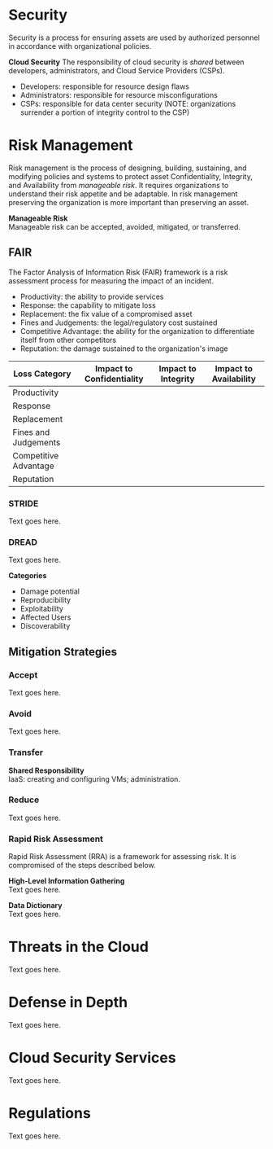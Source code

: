 # Security
Security is a process for ensuring assets are used by authorized personnel in accordance with organizational policies. 

**Cloud Security**
The responsibility of cloud security is *shared* between developers, administrators, and Cloud Service Providers (CSPs). 
* Developers: responsible for resource design flaws
* Administrators: responsible for resource misconfigurations
* CSPs: responsible for data center security (NOTE: organizations surrender a portion of integrity control to the CSP)

# Risk Management
Risk management is the process of designing, building, sustaining, and modifying policies and systems to protect asset Confidentiality, Integrity, and Availability from *manageable risk*. It requires organizations to understand their risk appetite and be adaptable. In risk management preserving the organization is more important than preserving an asset. 

**Manageable Risk**  
Manageable risk can be accepted, avoided, mitigated, or transferred. 

## FAIR
The Factor Analysis of Information Risk (FAIR) framework is a risk assessment process for measuring the impact of an incident. 
* Productivity: the ability to provide services
* Response: the capability to mitigate loss
* Replacement: the fix value of a compromised asset
* Fines and Judgements: the legal/regulatory cost sustained  
* Competitive Advantage: the ability for the organization to differentiate itself from other competitors
* Reputation: the damage sustained to the organization's image

| Loss Category         | Impact to Confidentiality | Impact to Integrity | Impact to Availability |
| --------------------- | ------------------------- | ------------------- | ---------------------- |
| Productivity          |                           |                     |                        | 
| Response              |                           |                     |                        | 
| Replacement           |                           |                     |                        | 
| Fines and Judgements  |                           |                     |                        | 
| Competitive Advantage |                           |                     |                        | 
| Reputation            |                           |                     |                        | 

### STRIDE
Text goes here.

### DREAD
Text goes here.

**Categories**
* Damage potential
* Reproducibility
* Exploitability
* Affected Users
* Discoverability

## Mitigation Strategies
### Accept
Text goes here.

### Avoid
Text goes here.

### Transfer
**Shared Responsibility**  
IaaS: creating and configuring VMs; administration.

### Reduce
Text goes here.

### Rapid Risk Assessment
Rapid Risk Assessment (RRA) is a framework for assessing risk. It is compromised of the steps described below. 

**High-Level Information Gathering**  
Text goes here.

**Data Dictionary**  
Text goes here.

# Threats in the Cloud
Text goes here.

# Defense in Depth
Text goes here.

# Cloud Security Services
Text goes here.

# Regulations
Text goes here.